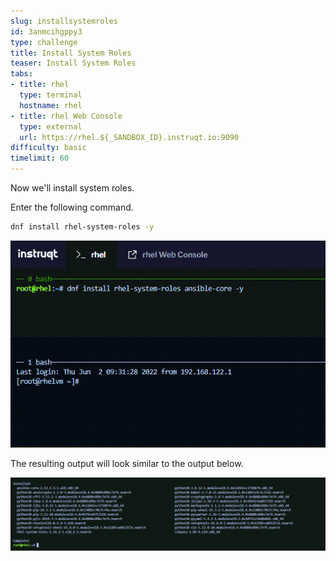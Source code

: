 ```yaml
---
slug: installsystemroles
id: 3anmcihgppy3
type: challenge
title: Install System Roles
teaser: Install System Roles
tabs:
- title: rhel
  type: terminal
  hostname: rhel
- title: rhel Web Console
  type: external
  url: https://rhel.${_SANDBOX_ID}.instruqt.io:9090
difficulty: basic
timelimit: 60
---
```


Now we'll install system roles.

Enter the following command.

```bash
dnf install rhel-system-roles -y
```

![dnfinstall](../assets/dnfinstallsystemroles.png)

The resulting output will look similar to the output below.

![srinstalled](../assets/srinstalled.png)
